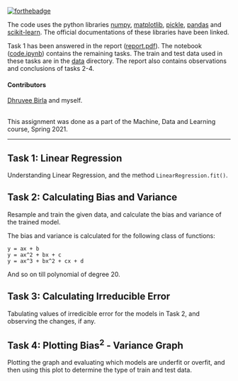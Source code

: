 [![forthebadge](https://forthebadge.com/images/badges/powered-by-netflix.svg)](https://forthebadge.com)

The code uses the python libraries [numpy](https://numpy.org/doc/stable/), [matplotlib](https://matplotlib.org/stable/contents.html), [pickle](https://docs.python.org/3/library/pickle.html), [pandas](https://pandas.pydata.org/docs/getting_started/overview.html) and [scikit-learn](https://scikit-learn.org/stable/). The official documentations of these libraries have been linked.

Task 1 has been answered in the report ([report.pdf](https://github.com/codelixir/linear-regression/blob/main/report.pdf)). The notebook ([code.ipynb](https://github.com/codelixir/linear-regression/blob/main/code.ipynb)) contains the remaining tasks. The train and test data used in these tasks are in the [data](https://github.com/codelixir/linear-regression/tree/main/data) directory. The report also contains observations and conclusions of tasks 2-4.

#### Contributors
[Dhruvee Birla](https://github.com/dhruvxx) and myself.

<br>
This assignment was done as a part of the Machine, Data and Learning course, Spring 2021.

---

## Task 1: Linear Regression

Understanding Linear Regression, and the method `LinearRegression.fit()`.

## Task 2: Calculating Bias and Variance

Resample and train the given data, and calculate the bias and variance of the trained model.

The bias and variance is calculated for the following class of functions:
```
y = ax + b
y = ax^2 + bx + c
y = ax^3 + bx^2 + cx + d
```
And so on till polynomial of degree 20.

## Task 3: Calculating Irreducible Error

Tabulating values of irredicible error for the models in Task 2, and observing the changes, if any.

## Task 4: Plotting Bias<sup>2</sup> - Variance Graph

Plotting the graph and evaluating which models are underfit or overfit, and then using this plot to determine the type of train and test data.
